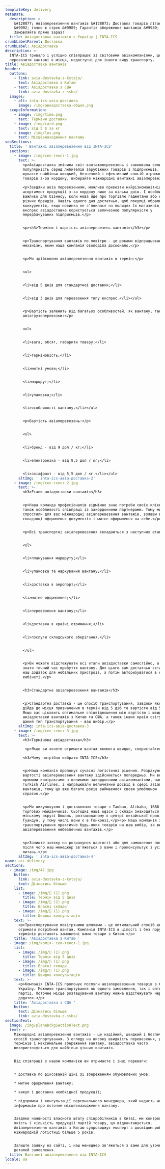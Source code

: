 ```yaml
---
templateKey: delivery
metaData:
  description: >
    &#128077; Авіаперевезення вантажів &#128073; Доставка товарів літаком
    &#9992; точно в строк &#9989; Гарантія збереження вантажів &#9989;
    Замовляйте прямо зараз!
  title: Авіадоставка вантажів в Україну | INTA-ICS
crumbLabelParent: Доставка
crumbLabel: Авіадоставка
description: >-
  INTA-ICS тривало і успішно співпрацює зі світовими авіакомпаніями, що дозволяє
  перевозити вантажі в місця, недоступні для іншого виду транспорту.
title: Авіадоставка вантажів
header:
  buttons:
    - link: avia-dostavka-z-kytaju/
      text: Авіадоставка з Китаю
    - text: Авіадоставка з США
      link: avia-dostavka-z-ssha/
  images:
    - alt: inta-ics-авіа-доставка
      image: /img/авиадоставка-общая.png
  scopeInformation:
    - image: /img/time.png
      text: Терміни доставки
    - image: /img/card.png
      text: від 5 $ за кг
    - image: /img/lov.png
      text: Місцезнаходження вантажу
seoSections:
  title: ' Вантажні авіаперевезення від INTA-ICS'
  sections:
    - image: /img/сео-текст-1.jpg
      text: >-
        <p>Авіадоставка змінила світ вантажоперевезень і завоювала величезну
        популярність серед любителів зарубіжних товарів і підприємців. Якщо ви
        шукаєте найбільш швидкий, безпечний і ефективний спосіб отримання
        товарів з-за кордону, вибирайте міжнародні вантажні авіаперевезення.</p>

        <p>Завдяки авіа перевезенням, можливо привезти найрізноманітніший
        асортимент продукції з-за кордону лише за кілька днів. І особливо це
        важливо для бізнесу, коли мова йде про торгівлю гаджетами або одягом
        різних брендів. Навіть одного дня достатньо, щоб покупці обрали
        конкурентів, якщо новинка не з'явилася на полицях їх магазинів, тому
        експрес авіадоставка користується величезною популярністю у
        передбачуваних підприємців.</p>


        <p><h3>Терміни і вартість авіаперевезень вантажів</h3></p>


        <p>Транспортування вантажів по повітрю - це роками відпрацьований
        механізм, яким наша компанія оволоділа досконало.</p>


        <p>Ми здійснюємо авіаперевезення вантажів в термін:</p>


        <ul>


        <li>від 5 днів для стандартної доставки;</li>


        <li>від 3 днів для перевезення типу експрес.</li></ul>


        <p>Вартість залежить від багатьох особливостей, як вантажу, так і самої
        авіагрузоперевозки:</p>


        <ul>


        <li>вага, обсяг, габарити товару;</li>


        <li>терміновість;</li>


        <li>митні умови;</li>


        <li>маршрут;</li>


        <li>упаковка;</li>


        <li>особливості вантажу.</li></ul>


        <p>Вартість авіаперевезень:</p>


        <ul>


        <li>бренд - від 9 дол / кг;</li>


        <li>електроніка - від 9,5 дол / кг;</li>


        <li>авіафрахт - від 5,5 дол / кг.</li></ul>
      altImg: ' inta-ics-авіа-доставка-2'
    - image: /img/сео-текст-2.jpg
      text: >-
        <h3>Етапи авіадоставки вантажів</h3>


        <p>Наша команда професіоналів відмінно знає потреби своїх клієнтів, а
        також особливості співпраці із закордонними партнерами. Тому ми
        спростили для вас міжнародні авіаперевезення вантажів, взявши всі
        складнощі оформлення документів і митне оформлення на себе.</p>


        <p>Всі транспортні авіаперевезення складаються з наступних етапів:</p>


        <ul>


        <li>планування маршруту;</li>


        <li>упаковка та маркування вантажу;</li>


        <li>доставка в аеропорт;</li>


        <li>митне оформлення;</li>


        <li>перевезення вантажу;</li>


        <li>доставка в країні отримання;</li>


        <li>послуги складського зберігання.</li>


        </ul>


        <p>Ви можете відстежувати всі етапи авіадоставки самостійно, а також
        знати точний час прибуття вантажу. Для цього вам достатньо встановити
        наш додаток для мобільних пристроїв, а потім авторизуватися в особистому
        кабінеті.</p>


        <h3>Стандартне авіаперевезення вантажів</h3>


        <p>Стандартна доставка - це спосіб транспортування, завдяки якому товар
        дійде до місця призначення в термін від 5 діб та вартістю від 5,5 $/кг.
        Якщо вас цікавить оптимальне співвідношення між вартістю і швидкістю
        авіадоставки вантажів з Китаю та США, а також інших країн світу, тоді
        даний тип транспортування - ваш вибір.</p>
      altImg: inta-ics-авіа-доставка-3
    - image: /img/сео-текст-3.jpg
      text: >-
        <h3>Термінова авіадоставка</h3>

         <p>Якщо ви хочете отримати вантаж якомога швидше, скористайтеся послугою транспортування вантажів типу авіа експрес. Мається на увазі швидка доставка в Київ терміном від 3 днів.</p>

        <h3>Чому потрібно вибрати INTA-ICS</h3>


        <p>Наша компанія пропонує сучасні логістичні рішення. Розрахунок
        вартості авіаперевезення вантажу здійснюється попередньо. Ми володіємо
        прямими контрактами з великими закордонними авіакомпаніями, наприклад,
        Turkish Airlines, і напрацювали величезний досвід в сфері авіаперевезень
        вантажів, тому що вже багато років займаємося своєю улюбленою
        справою.</p>


        <p>Ми викуповуємо і доставляємо товари з Taobao, Alibaba, 1688 та інших
        торгових майданчиків. Сьогодні наші офіси і склади знаходяться в
        міському окрузі Фошань, розташованому в центрі китайської провінції
        Гуандун, у тому числі вони є в Гонконзі.</p><p> Наша компанія здійснює
        транспортування практично будь-яких товарів на ваш вибір, за винятком
        авіаперевезення небезпечних вантажів.</p>


        <p>Залиште заявку на розрахунок вартості або для замовлення послуги,
        після чого наш менеджер зв'яжеться з вами і проконсультує з усіх
        питань.</p>
      altImg: ' inta-ics-авіа-доставка-4'
name: air-delivery
sections:
  - image: /img/47.jpg
    button:
      link: avia-dostavka-z-kytaju/
      text: Дізнатись більше
    list:
      - image: /img/ (1).png
        title: Термін від 5 днів
      - image: /img/ (1).png
        title: Власні склади
      - image: /img/ (1).png
        title: Швидка консультація
    text: >-
      <p>Транспортування повітряними шляхами - це оптимальний спосіб швидко
      отримати потрібний вантаж. Компанія INTA-ICS в цілості і без порушення
      термінів доставить замовлені вами товари з Китаю.</p>
    title: 'Авіадоставка з Китаю '
  - image: /img/копія-_сео-текст-1.jpg
    list:
      - image: /img/ (1).png
        title: Термін від 5 днів
      - image: /img/ (1).png
        title: Власні склади
      - image: /img/ (1).png
        title: Швидка консультація
    text: >-
      <p>Компанія INTA-ICS пропонує послуги авіаперевезення товарів з США в
      Україну. Можливо транспортування як одного замовлення, так і оптової
      партії. Поточне місце розташування вантажу можна відстежувати через
      додаток.</p>
    title: 'Авіадоставка з США '
    button:
      text: Дізнатись більше
      link: avia-dostavka-z-ssha/
sectionText:
  image: /img/planeBckgSectionText.png
  text: >-
    Міжнародні авіаперевезення вантажів - це надійний, швидкий і безпечний
    спосіб транспортування. З огляду на високу швидкість перевезення, дотримання
    термінів і максимальне збереження вантажу, авіадоставка часто
    використовується для найбільш цінних вантажів.


    Від співпраці з нашою компанією ви отримаєте і інші переваги:


    * доставка по фіксованій ціні зі збереженням обумовлених умов;

    * митне оформлення вантажу;

    * викуп і доставка необхідної продукції;

    * підтримка і консультації персонального менеджера, який надасть актуальну
    інформацію про поточне місцезнаходження вантажу.


    Завдяки наявності власного штату співробітників в Китаї, ми контролюємо
    якість і кількість продукції партій товару, що відвантажується.
    Авіаперевезення вантажів з Китаю супроводжує експерт з досвідом роботи в
    міжнародній логістиці більше 5 років.


    Залиште заявку на сайті, і наш менеджер зв'яжеться з вами для уточнення
    деталей замовлення.
  title: Вантажні авіаперевезення від INTA-ICS
locale: ua
---
```

